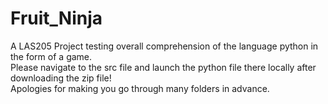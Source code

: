 # Fruit_Ninja
A LAS205 Project testing overall comprehension of the language python in the form of a game.  
Please navigate to the src file and launch the python file there locally after downloading the zip file!  
Apologies for making you go through many folders in advance.
